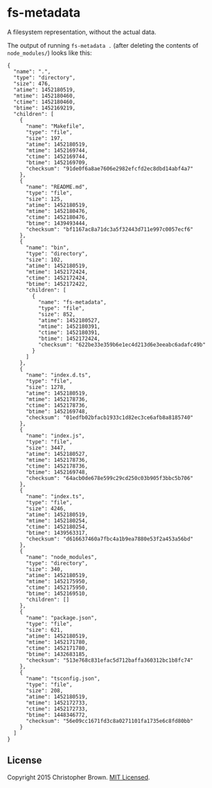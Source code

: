 # fs-metadata

A filesystem representation, without the actual data.

The output of running `fs-metadata .` (after deleting the contents of `node_modules/`) looks like this:

    {
      "name": ".",
      "type": "directory",
      "size": 476,
      "atime": 1452180519,
      "mtime": 1452180460,
      "ctime": 1452180460,
      "btime": 1452169219,
      "children": [
        {
          "name": "Makefile",
          "type": "file",
          "size": 197,
          "atime": 1452180519,
          "mtime": 1452169744,
          "ctime": 1452169744,
          "btime": 1452169709,
          "checksum": "91de0f6a8ae7606e2982efcfd2ec8dbd14abf4a7"
        },
        {
          "name": "README.md",
          "type": "file",
          "size": 125,
          "atime": 1452180519,
          "mtime": 1452180476,
          "ctime": 1452180476,
          "btime": 1439493444,
          "checksum": "bf1167ac8a71dc3a5f32443d711e997c0057ecf6"
        },
        {
          "name": "bin",
          "type": "directory",
          "size": 102,
          "atime": 1452180519,
          "mtime": 1452172424,
          "ctime": 1452172424,
          "btime": 1452172422,
          "children": [
            {
              "name": "fs-metadata",
              "type": "file",
              "size": 852,
              "atime": 1452180527,
              "mtime": 1452180391,
              "ctime": 1452180391,
              "btime": 1452172424,
              "checksum": "622be33e359b6e1ec4d213d6e3eeabc6adafc49b"
            }
          ]
        },
        {
          "name": "index.d.ts",
          "type": "file",
          "size": 1278,
          "atime": 1452180519,
          "mtime": 1452178736,
          "ctime": 1452178736,
          "btime": 1452169748,
          "checksum": "01edfb02bfacb1933c1d82ec3ce6afb8a8185740"
        },
        {
          "name": "index.js",
          "type": "file",
          "size": 3447,
          "atime": 1452180527,
          "mtime": 1452178736,
          "ctime": 1452178736,
          "btime": 1452169748,
          "checksum": "64acb0de678e599c29cd250c03b905f3bbc5b706"
        },
        {
          "name": "index.ts",
          "type": "file",
          "size": 4246,
          "atime": 1452180519,
          "mtime": 1452180254,
          "ctime": 1452180254,
          "btime": 1439563317,
          "checksum": "d616637460a7fbc4a1b9ea7880e53f2a453a56bd"
        },
        {
          "name": "node_modules",
          "type": "directory",
          "size": 340,
          "atime": 1452180519,
          "mtime": 1452175950,
          "ctime": 1452175950,
          "btime": 1452169510,
          "children": []
        },
        {
          "name": "package.json",
          "type": "file",
          "size": 621,
          "atime": 1452180519,
          "mtime": 1452171780,
          "ctime": 1452171780,
          "btime": 1432683185,
          "checksum": "513e768c831efac5d712baffa360312bc1b8fc74"
        },
        {
          "name": "tsconfig.json",
          "type": "file",
          "size": 208,
          "atime": 1452180519,
          "mtime": 1452172733,
          "ctime": 1452172733,
          "btime": 1448346772,
          "checksum": "56e09cc1671fd3c8a0271101fa1735e6c8fd80bb"
        }
      ]
    }


## License

Copyright 2015 Christopher Brown. [MIT Licensed](http://chbrown.github.io/licenses/MIT/#2015).
